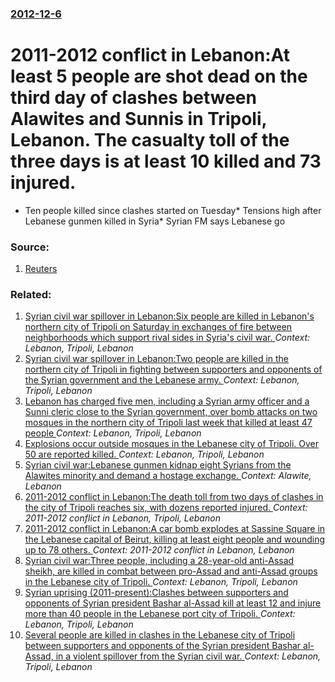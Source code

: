 ### [2012-12-6](/news/2012/12/6/index.md)

# 2011-2012 conflict in Lebanon:At least 5 people are shot dead on the third day of clashes between Alawites and Sunnis in Tripoli, Lebanon. The casualty toll of the three days is at least 10 killed and 73 injured. 

* Ten people killed since clashes started on Tuesday* Tensions high after Lebanese gunmen killed in Syria* Syrian FM says Lebanese go


### Source:

1. [Reuters](http://www.reuters.com/article/2012/12/06/syria-crisis-tripoli-idUSL5E8N66P720121206)

### Related:

1. [Syrian civil war spillover in Lebanon:Six people are killed in Lebanon's northern city of Tripoli on Saturday in exchanges of fire between neighborhoods which support rival sides in Syria's civil war. ](/news/2013/11/30/syrian-civil-war-spillover-in-lebanon-psix-people-are-killed-in-lebanon-s-northern-city-of-tripoli-on-saturday-in-exchanges-of-fire-between.md) _Context: Lebanon, Tripoli, Lebanon_
2. [Syrian civil war spillover in Lebanon:Two people are killed in the northern city of Tripoli in fighting between supporters and opponents of the Syrian government and the Lebanese army. ](/news/2013/10/28/syrian-civil-war-spillover-in-lebanon-ptwo-people-are-killed-in-the-northern-city-of-tripoli-in-fighting-between-supporters-and-opponents-of.md) _Context: Lebanon, Tripoli, Lebanon_
3. [Lebanon has charged five men, including a Syrian army officer and a Sunni cleric close to the Syrian government, over bomb attacks on two mosques in the northern city of Tripoli last week that killed at least 47 people ](/news/2013/08/30/lebanon-has-charged-five-men-including-a-syrian-army-officer-and-a-sunni-cleric-close-to-the-syrian-government-over-bomb-attacks-on-two-mo.md) _Context: Lebanon, Tripoli, Lebanon_
4. [Explosions occur outside mosques in the Lebanese city of Tripoli. Over 50 are reported killed. ](/news/2013/08/23/explosions-occur-outside-mosques-in-the-lebanese-city-of-tripoli-over-50-are-reported-killed.md) _Context: Lebanon, Tripoli, Lebanon_
5. [Syrian civil war:Lebanese gunmen kidnap eight Syrians from the Alawites minority and demand a hostage exchange. ](/news/2013/04/1/syrian-civil-war-plebanese-gunmen-kidnap-eight-syrians-from-the-alawites-minority-and-demand-a-hostage-exchange.md) _Context: Alawite, Lebanon_
6. [2011-2012 conflict in Lebanon:The death toll from two days of clashes in the city of Tripoli reaches six, with dozens reported injured. ](/news/2012/12/5/2011a2012-conflict-in-lebanon-pthe-death-toll-from-two-days-of-clashes-in-the-city-of-tripoli-reaches-six-with-dozens-reported-injured.md) _Context: 2011-2012 conflict in Lebanon, Tripoli, Lebanon_
7. [2011-2012 conflict in Lebanon:A car bomb explodes at Sassine Square in the Lebanese capital of Beirut, killing at least eight people and wounding up to 78 others. ](/news/2012/10/19/2011a2012-conflict-in-lebanon-pa-car-bomb-explodes-at-sassine-square-in-the-lebanese-capital-of-beirut-killing-at-least-eight-people-and.md) _Context: 2011-2012 conflict in Lebanon, Lebanon_
8. [Syrian civil war:Three people, including a 28-year-old anti-Assad sheikh, are killed in combat between pro-Assad and anti-Assad groups in the Lebanese city of Tripoli. ](/news/2012/08/24/syrian-civil-war-pthree-people-including-a-28-year-old-anti-assad-sheikh-are-killed-in-combat-between-pro-assad-and-anti-assad-groups-in-t.md) _Context: Lebanon, Tripoli, Lebanon_
9. [Syrian uprising (2011-present):Clashes between supporters and opponents of Syrian president Bashar al-Assad kill at least 12 and injure more than 40 people in the Lebanese port city of Tripoli. ](/news/2012/06/2/syrian-uprising-2011apresent-pclashes-between-supporters-and-opponents-of-syrian-president-bashar-al-assad-kill-at-least-12-and-injure-m.md) _Context: Lebanon, Tripoli, Lebanon_
10. [Several people are killed in clashes in the Lebanese city of Tripoli between supporters and opponents of the Syrian president Bashar al-Assad, in a violent spillover from the Syrian civil war. ](/news/2012/05/13/several-people-are-killed-in-clashes-in-the-lebanese-city-of-tripoli-between-supporters-and-opponents-of-the-syrian-president-bashar-al-assa.md) _Context: Lebanon, Tripoli, Lebanon_
